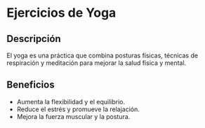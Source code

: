# Ejercicios de Yoga
## Descripción
El yoga es una práctica que combina posturas físicas, técnicas de respiración y meditación para mejorar la salud física y mental.

## Beneficios
- Aumenta la flexibilidad y el equilibrio.
- Reduce el estrés y promueve la relajación.
- Mejora la fuerza muscular y la postura.